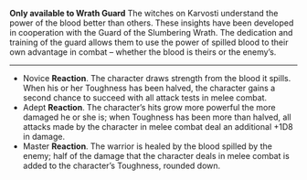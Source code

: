 **Only available to Wrath Guard**
The witches on Karvosti understand the power of the blood better than others. These insights have been developed in cooperation with the Guard of the Slumbering Wrath. The dedication and training of the guard allows them to use the power of spilled blood to their own advantage in combat – whether the blood is theirs or the enemy’s.

---
- Novice **Reaction**. The character draws strength from the blood it spills. When his or her Toughness has been halved, the character gains a second chance to succeed with all attack tests in melee combat.
- Adept **Reaction**. The character’s hits grow more powerful the more damaged he or she is; when Toughness has been more than halved, all attacks made by the character in melee combat deal an additional +1D8 in damage.
- Master **Reaction**. The warrior is healed by the blood spilled by the enemy; half of the damage that the character deals in melee combat is added to the character’s Toughness, rounded down.